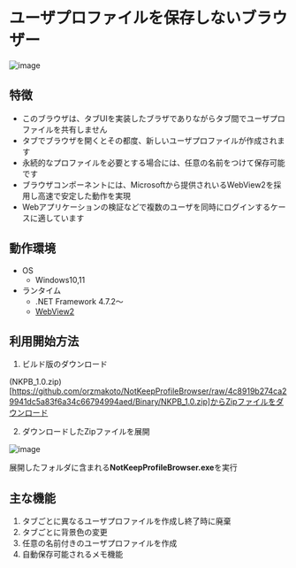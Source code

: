 # ユーザプロファイルを保存しないブラウザー

![image](https://user-images.githubusercontent.com/12761202/198816096-ea8463ab-3a69-40dd-a8e4-428e1d73120a.png)

## 特徴
- このブラウザは、タブUIを実装したブラザでありながらタブ間でユーザプロファイルを共有しません
- タブでブラウザを開くとその都度、新しいユーザプロファイルが作成されます
- 永続的なプロファイルを必要とする場合には、任意の名前をつけて保存可能です
- ブラウザコンポーネントには、Microsoftから提供されいるWebView2を採用し高速で安定した動作を実現
- Webアプリケーションの検証などで複数のユーザを同時にログインするケースに適しています

## 動作環境

- OS
  - Windows10,11
- ランタイム
  - .NET Framework 4.7.2～
  - [WebView2](https://developer.microsoft.com/ja-jp/microsoft-edge/webview2/#download-section)


## 利用開始方法

1. ビルド版のダウンロード

(NKPB_1.0.zip)[https://github.com/orzmakoto/NotKeepProfileBrowser/raw/4c8919b274ca29941dc5a83f6a34c66794994aed/Binary/NKPB_1.0.zip]からZipファイルをダウンロード

2. ダウンロードしたZipファイルを展開

![image](https://user-images.githubusercontent.com/12761202/198816313-bb13cba1-37f5-4db2-ba92-c771c92b8cbd.png)

展開したフォルダに含まれる**NotKeepProfileBrowser.exe**を実行

## 主な機能

1. タブごとに異なるユーザプロファイルを作成し終了時に廃棄
2. タブごとに背景色の変更
3. 任意の名前付きのユーザプロファイルを作成
4. 自動保存可能されるメモ機能